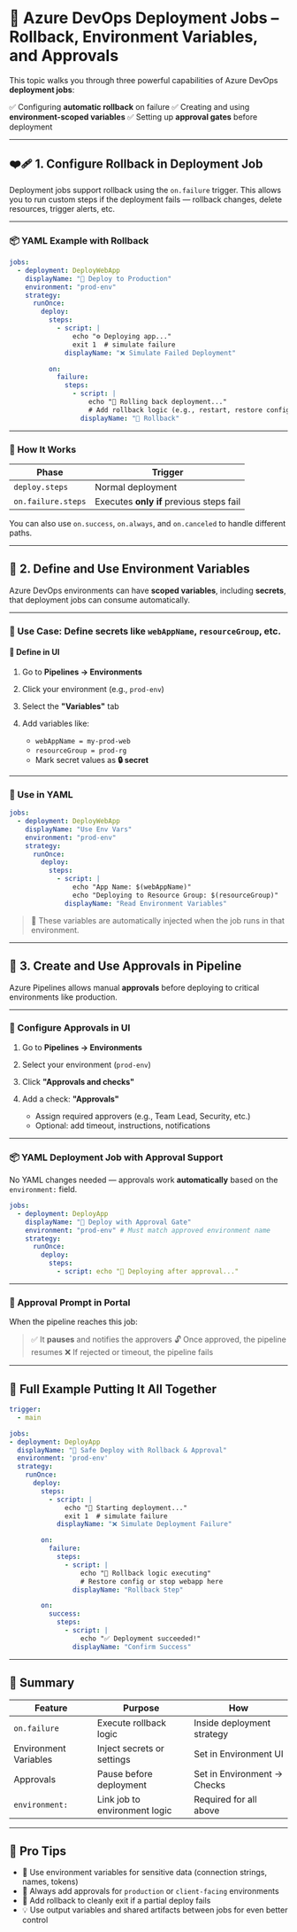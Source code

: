 # 🔐 Azure DevOps Deployment Jobs – Rollback, Environment Variables, and Approvals

This topic walks you through three powerful capabilities of Azure DevOps **deployment jobs**:

✅ Configuring **automatic rollback** on failure
✅ Creating and using **environment-scoped variables**
✅ Setting up **approval gates** before deployment

---

## ❤️‍🩹 1. Configure Rollback in Deployment Job

Deployment jobs support rollback using the `on.failure` trigger. This allows you to run custom steps if the deployment fails — rollback changes, delete resources, trigger alerts, etc.

---

### 📦 YAML Example with Rollback

```yaml
jobs:
  - deployment: DeployWebApp
    displayName: "🚀 Deploy to Production"
    environment: "prod-env"
    strategy:
      runOnce:
        deploy:
          steps:
            - script: |
                echo "⚙️ Deploying app..."
                exit 1  # simulate failure
              displayName: "❌ Simulate Failed Deployment"

          on:
            failure:
              steps:
                - script: |
                    echo "🔁 Rolling back deployment..."
                    # Add rollback logic (e.g., restart, restore config, redeploy)
                  displayName: "🧯 Rollback"
```

---

### 🧠 How It Works

| Phase              | Trigger                                  |
| ------------------ | ---------------------------------------- |
| `deploy.steps`     | Normal deployment                        |
| `on.failure.steps` | Executes **only if** previous steps fail |

You can also use `on.success`, `on.always`, and `on.canceled` to handle different paths.

---

## 🌿 2. Define and Use Environment Variables

Azure DevOps environments can have **scoped variables**, including **secrets**, that deployment jobs can consume automatically.

---

### 🧪 Use Case: Define secrets like `webAppName`, `resourceGroup`, etc.

#### 🧱 Define in UI

1. Go to **Pipelines → Environments**
2. Click your environment (e.g., `prod-env`)
3. Select the **"Variables"** tab
4. Add variables like:

   - `webAppName = my-prod-web`
   - `resourceGroup = prod-rg`
   - Mark secret values as **🔒 secret**

---

### 🧱 Use in YAML

```yaml
jobs:
  - deployment: DeployWebApp
    displayName: "Use Env Vars"
    environment: "prod-env"
    strategy:
      runOnce:
        deploy:
          steps:
            - script: |
                echo "App Name: $(webAppName)"
                echo "Deploying to Resource Group: $(resourceGroup)"
              displayName: "Read Environment Variables"
```

> 🎯 These variables are automatically injected when the job runs in that environment.

---

## 🛑 3. Create and Use Approvals in Pipeline

Azure Pipelines allows manual **approvals** before deploying to critical environments like production.

---

### 🧱 Configure Approvals in UI

1. Go to **Pipelines → Environments**
2. Select your environment (`prod-env`)
3. Click **"Approvals and checks"**
4. Add a check: **"Approvals"**

   - Assign required approvers (e.g., Team Lead, Security, etc.)
   - Optional: add timeout, instructions, notifications

---

### 📦 YAML Deployment Job with Approval Support

No YAML changes needed — approvals work **automatically** based on the `environment:` field.

```yaml
jobs:
  - deployment: DeployApp
    displayName: "🛑 Deploy with Approval Gate"
    environment: "prod-env" # Must match approved environment name
    strategy:
      runOnce:
        deploy:
          steps:
            - script: echo "🚀 Deploying after approval..."
```

---

### 📸 Approval Prompt in Portal

When the pipeline reaches this job:

> ✅ It **pauses** and notifies the approvers
> 🔓 Once approved, the pipeline resumes
> ❌ If rejected or timeout, the pipeline fails

---

## 🔄 Full Example Putting It All Together

```yaml
trigger:
  - main

jobs:
- deployment: DeployApp
  displayName: "🚀 Safe Deploy with Rollback & Approval"
  environment: 'prod-env'
  strategy:
    runOnce:
      deploy:
        steps:
          - script: |
              echo "🔧 Starting deployment..."
              exit 1  # simulate failure
            displayName: "❌ Simulate Deployment Failure"

        on:
          failure:
            steps:
              - script: |
                  echo "🧯 Rollback logic executing"
                  # Restore config or stop webapp here
                displayName: "Rollback Step"

        on:
          success:
            steps:
              - script: |
                  echo "✅ Deployment succeeded!"
                displayName: "Confirm Success"
```

---

## 🧠 Summary

| Feature               | Purpose                       | How                         |
| --------------------- | ----------------------------- | --------------------------- |
| `on.failure`          | Execute rollback logic        | Inside deployment strategy  |
| Environment Variables | Inject secrets or settings    | Set in Environment UI       |
| Approvals             | Pause before deployment       | Set in Environment → Checks |
| `environment:`        | Link job to environment logic | Required for all above      |

---

## 📌 Pro Tips

- 🔐 Use environment variables for sensitive data (connection strings, names, tokens)
- 🛑 Always add approvals for `production` or `client-facing` environments
- 🔁 Add rollback to cleanly exit if a partial deploy fails
- 💡 Use output variables and shared artifacts between jobs for even better control

